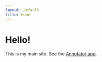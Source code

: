 ```yaml
---
layout: default
title: Home
---
```


# Hello!
This is my main site. See the [Annotator app](/annotator/).
